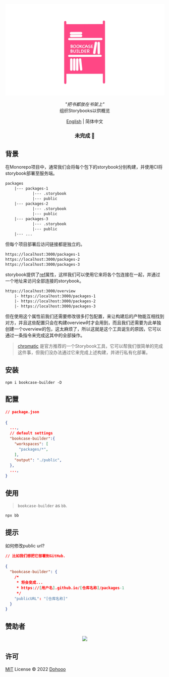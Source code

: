 ![logo](./assets/cover.png)

<p align="center">
<em>"把书都放在书架上"</em>
<br/>
组织Storybooks以供概览
</p>

<p align="center">
<a href="./README.md">English</a> | 简体中文
</p>

<h3 align="center">
未完成 🔴
</h3>

## 背景
在Monorepo项目中，通常我们会将每个包下的storybook分别构建，并使用CI将storybook部署至服务端。

```
packages
    |--- packages-1
            |--- .storybook
            |--- public
    |--- packages-2
            |--- .storybook
            |--- public
    |--- packages-3
            |--- .storybook
            |--- public
    |--- ...
```

但每个项目部署后访问链接都是独立的。
```
https://localhost:3000/packages-1
https://localhost:3000/packages-2
https://localhost:3000/packages-3
```

storybook提供了[ref](https://storybook.js.org/docs/react/sharing/storybook-composition)属性，这样我们可以使用它来将各个包连接在一起，并通过一个地址来访问全部连接的storybook。
```
https://localhost:3000/overview
    |- https://localhost:3000/packages-1
    |- https://localhost:3000/packages-2
    |- https://localhost:3000/packages-3
```
但在使用这个属性前我们还需要修改很多打包配置，来让构建后的产物能互相找到对方，并且这些配置只会在构建overview时才会用到，而且我们还需要为此单独创建一个overview的包，这太麻烦了，所以这就是这个工具诞生的原因，它可以通过一条指令来完成这其中的全部操作。

> [chromatic](https://www.chromatic.com) 是官方推荐的一个Storybook工具，它可以帮我们很简单的完成这件事，但我们没办法通过它来完成上述构建，并进行私有化部署。

## 安装
```shell
npm i bookcase-builder -D
```

## 配置

```json
// package.json

{
  ...,
  // default settings
  "bookcase-builder":{
    "workspaces": [
      "packages/*", 
    ],
    "output": "./public",
  },
  ...,
}
```
## 使用
> `bookcase-builder` as `bb`.

```bash
npx bb
```
## 提示

如何修改public url?  
```json
// 比如我们想把它部署到GitHub.

{
  "bookcase-builder": {
    /*
     * 将会变成...
     * https://[用户名].github.io/[仓库名称]/packages-1
     */
    "publicURL": "[仓库名称]"
  }
}
```

## 赞助者

<p align="center">
  <img src='https://github.com/dohooo/sponsors/blob/master/sponsors.png?raw=true'/>
</p>

## 许可

[MIT](./LICENSE) License © 2022 [Dohooo](https://github.com/dohooo)
